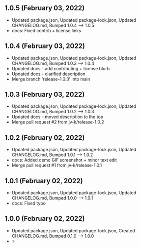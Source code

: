 ## 1.0.5 (February 03, 2022)
- Updated package.json, Updated package-lock.json, Updated CHANGELOG.md, Bumped 1.0.4 –> 1.0.5
- docs: Fixed contrib + license links

## 1.0.4 (February 03, 2022)
- Updated package.json, Updated package-lock.json, Updated CHANGELOG.md, Bumped 1.0.3 –> 1.0.4
- Updated docs - add contributing + license blurb
- Updated docs - clarified description
- Merge branch 'release-1.0.3' into main

## 1.0.3 (February 03, 2022)
- Updated package.json, Updated package-lock.json, Updated CHANGELOG.md, Bumped 1.0.2 –> 1.0.3
- Updated docs - moved description to the top
- Merge pull request #2 from jv-k/release-1.0.2

## 1.0.2 (February 02, 2022)
- Updated package.json, Updated package-lock.json, Updated CHANGELOG.md, Bumped 1.0.1 –> 1.0.2
- docs: Added demo GIF screenshot + minor text edit
- Merge pull request #1 from jv-k/release-1.0.1

## 1.0.1 (February 02, 2022)
- Updated package.json, Updated package-lock.json, Updated CHANGELOG.md, Bumped 1.0.0 –> 1.0.1
- docs: Fixed typo

## 1.0.0 (February 02, 2022)
- Updated package.json, Updated package-lock.json, Created CHANGELOG.md, Bumped 0.1.0 –> 1.0.0
- ✨

